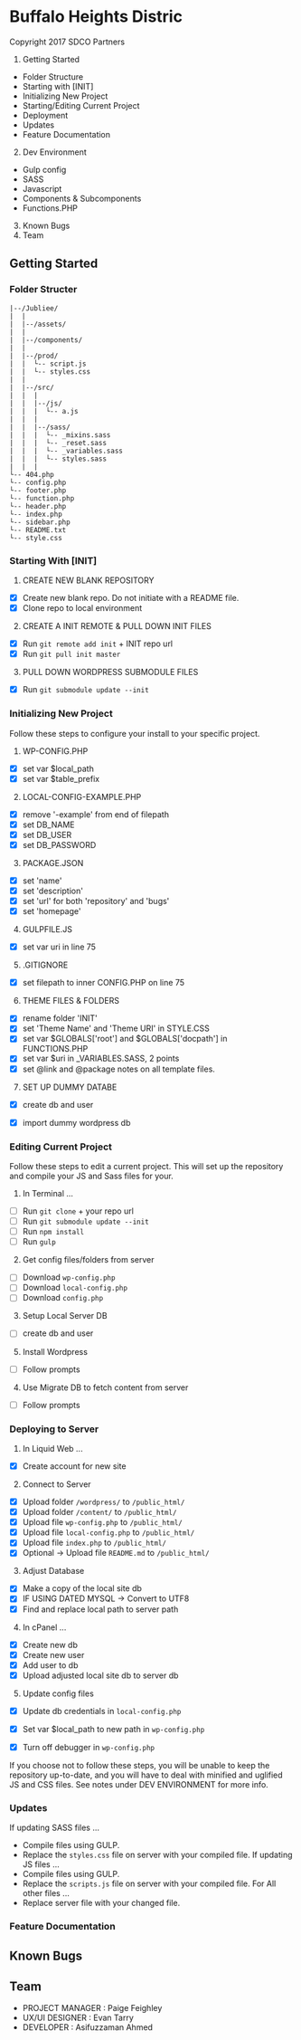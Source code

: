 # Buffalo Heights Distric
Copyright 2017 SDCO Partners

1. Getting Started 
  * Folder Structure
  * Starting with [INIT]
  * Initializing New Project
  * Starting/Editing Current Project
  * Deployment
  * Updates
  * Feature Documentation
2. Dev Environment
  * Gulp config
  * SASS
  * Javascript 
  * Components & Subcomponents
  * Functions.PHP
3. Known Bugs 
4. Team


## Getting Started

### Folder Structer

```
|--/Jubliee/
|  |
|  |--/assets/
|  |
|  |--/components/
|  |
|  |--/prod/
|  |  └-- script.js
|  |  └-- styles.css
|  |
|  |--/src/
|  |  | 
|  |  |--/js/
|  |  |  └-- a.js
|  |  |
|  |  |--/sass/
|  |  |  └-- _mixins.sass
|  |  |  └-- _reset.sass
|  |  |  └-- _variables.sass
|  |  |  └-- styles.sass
|  |  | 
└-- 404.php
└-- config.php
└-- footer.php
└-- function.php
└-- header.php
└-- index.php
└-- sidebar.php
└-- README.txt
└-- style.css 
```

### Starting With [INIT]
1. CREATE NEW BLANK REPOSITORY
  * [x]  Create new blank repo. Do not initiate with a README file.
  * [x]  Clone repo to local environment 
2. CREATE A INIT REMOTE & PULL DOWN INIT FILES
  * [x]  Run `git remote add init` + INIT repo url
  * [x]  Run `git pull init master`
3. PULL DOWN WORDPRESS SUBMODULE FILES
  * [x]  Run `git submodule update --init`


### Initializing New Project
Follow these steps to configure your install to your specific project.

1. WP-CONFIG.PHP
  * [x]  set var $local_path
  * [x]  set var $table_prefix  
2. LOCAL-CONFIG-EXAMPLE.PHP
  * [x]  remove '-example' from end of filepath
  * [x]  set DB_NAME 
  * [x]  set DB_USER 
  * [x]  set DB_PASSWORD
3. PACKAGE.JSON
  * [x]  set 'name' 
  * [x]  set 'description' 
  * [x]  set 'url' for both 'repository' and 'bugs'
  * [x]  set 'homepage' 
4. GULPFILE.JS
  * [x]  set var uri in line 75
5. .GITIGNORE
  * [x]  set filepath to inner CONFIG.PHP on line 75
6. THEME FILES & FOLDERS
  * [x]  rename folder 'INIT' 
  * [x]  set 'Theme Name' and 'Theme URI' in STYLE.CSS
  * [x]  set var $GLOBALS['root'] and $GLOBALS['docpath'] in FUNCTIONS.PHP
  * [x]  set var $uri in _VARIABLES.SASS, 2 points
  * [x]  set @link and @package notes on all template files.
7. SET UP DUMMY DATABE
  * [x]  create db and user
  * [x]  import dummy wordpress db


### Editing Current Project
Follow these steps to edit a current project. This will set up the repository and compile your JS and Sass files for your.

1. In Terminal ...
  * [ ]  Run `git clone` + your repo url
  * [ ]  Run `git submodule update --init`
  * [ ]  Run `npm install` 
  * [ ]  Run `gulp`
2. Get config files/folders from server
  * [ ]  Download `wp-config.php`
  * [ ]  Download `local-config.php`
  * [ ]  Download `config.php`
3. Setup Local Server DB 
  * [ ]  create db and user
5. Install Wordpress
  * [ ]  Follow prompts 
4. Use Migrate DB to fetch content from server
  * [ ]  Follow prompts 

### Deploying to Server
1. In Liquid Web ...
  * [x]  Create account for new site
2. Connect to Server
  * [x]  Upload folder `/wordpress/` to `/public_html/`
  * [x]  Upload folder `/content/` to `/public_html/`
  * [x]  Upload file `wp-config.php` to `/public_html/`
  * [x]  Upload file `local-config.php` to `/public_html/`
  * [x]  Upload file `index.php` to `/public_html/`
  * [x]  Optional -> Upload file `README.md` to `/public_html/`
3. Adjust Database
  * [x]  Make a copy of the local site db 
  * [x]  IF USING DATED MYSQL -> Convert to UTF8
  * [x]  Find and replace local path to server path
4. In cPanel ...
  * [x]  Create new db
  * [x]  Create new user 
  * [x]  Add user to db
  * [x]  Upload adjusted local site db to server db
5. Update config files
  * [x]  Update db credentials in `local-config.php`
  * [x]  Set var $local_path to new path in `wp-config.php`
  * [x]  Turn off debugger in `wp-config.php`


If you choose not to follow these steps, you will be unable to keep the repository up-to-date, and you will have to deal with minified and uglified JS and CSS files. See notes under DEV ENVIRONMENT for more info.


### Updates
If updating SASS files ...
  * Compile files using GULP.
  * Replace the `styles.css` file on server with your compiled file.
If updating JS files ...
  * Compile files using GULP.
  * Replace the `scripts.js` file on server with your compiled file.
For All other files ...
  * Replace server file with your changed file.

### Feature Documentation


## Known Bugs


## Team 
  
  * PROJECT MANAGER   :   Paige Feighley
  * UX/UI DESIGNER    :   Evan Tarry
  * DEVELOPER         :   Asifuzzaman Ahmed

